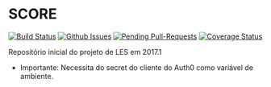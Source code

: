 # SCORE 

[![Build Status](https://travis-ci.org/estacioneto/SCORE.svg?branch=master)](https://travis-ci.org/estacioneto/SCORE) 
[![Github Issues](http://githubbadges.herokuapp.com/estacioneto/SCORE/issues.svg?style=flat)](https://github.com/estacioneto/SCORE/issues)
[![Pending Pull-Requests](http://githubbadges.herokuapp.com/estacioneto/SCORE/pulls.svg?style=flat)](https://github.com/estacioneto/SCORE/pulls)
[![Coverage Status](https://coveralls.io/repos/github/estacioneto/SCORE/badge.svg)](https://coveralls.io/github/estacioneto/SCORE)
  
Repositório inicial do projeto de LES em 2017.1

* Importante: Necessita do secret do cliente do Auth0 como variável de ambiente.
